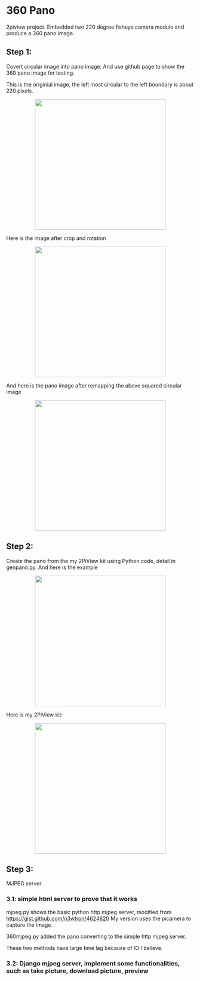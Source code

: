 # 360 Pano
2piview project. Embedded two 220 degree fisheye camera module and produce a 360 pano image. 

## Step 1:
Covert circular image into pano image. And use github page to show the 360 pano image for testing. 

This is the originial image, the left most circular to the left boundary is about 220 pixels.

<p align="center">
  <img src="https://github.com/rpicamera/360pano/blob/master/test.jpg" width="350"/>
</p>

Here is the image after crop and rotation
<p align="center">
  <img src="https://github.com/rpicamera/360pano/blob/master/resizecrpped.png" width="350"/>
</p>

And here is the pano image after remapping the above squared circular image
<p align="center">
  <img src="https://github.com/rpicamera/360pano/blob/master/convertpanotest.png" width="350"/>
</p>

## Step 2:

Create the pano from the my 2PiView kit using Python code, detail in genpano.py. And here is the example

<p align="center">
  <img src="https://github.com/rpicamera/360pano/blob/master/pano.png" width="350"/>
</p>

Here is my 2PiView kit:

<p align="center">
  <img src="https://github.com/rpicamera/360pano/blob/master/2piviewkit.png" width="350"/>
</p>

## Step 3:

MJPEG server

### 3.1: simple html server to prove that it works

mjpeg.py shows the basic python http mjpeg server, modified from https://gist.github.com/n3wtron/4624820 
My version uses the picamera to capture the image. 

360mjpeg.py added the pano converting to the simple http mjpeg server.

These two methods have large time lag because of IO I believe.

### 3.2: Django mjpeg server, implement some functionalities, such as take picture, download picture, preview


